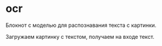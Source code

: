 # ocr

Блокнот с моделью для распознавания текста с картинки. 


Загружаем картинку с текстом, получаем на входе текст. 
